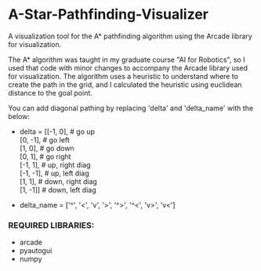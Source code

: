 # A-Star-Pathfinding-Visualizer
A visualization tool for the A* pathfinding algorithm using the Arcade library for visualization.

The A* algorithm was taught in my graduate course "AI for Robotics", so I used that code with minor changes to accompany the Arcade library used for visualization.  The algorithm uses a heuristic to understand where to create the path in the grid, and I calculated the heuristic using euclidean distance to the goal point.

You can add diagonal pathing by replacing 'delta' and 'delta_name' with the below:  

- delta = [[-1, 0],  # go up  
         [0, -1],  # go left  
         [1, 0],  # go down  
         [0, 1], # go right  
         [-1, 1], # up, right diag  
         [-1, -1], # up, left diag  
         [1, 1], # down, right diag  
         [1, -1]] # down, left diag

- delta_name = ['^', '<', 'v', '>', '^>', '^<', 'v>', 'v<']    

### REQUIRED LIBRARIES:
- arcade  
- pyautogui
- numpy
